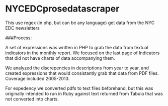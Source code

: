 NYCEDCprosedatascraper
======================

This use regex (in php, but can be any language) get data from the NYC EDC newsletters

###Process:

A set of expressions was written in PHP to grab the data from textual indicators in the monthly report. We focused on the last page of Indicators that did not have charts of data accompanying them.

We analyzed the discrepencies in descriptions from year to year, and created expressions that would consistantly grab that data from PDF files. Coverage included 2005-2013. 

For expedency we converted pdfs to text files beforehand, but this was originally intended to run in Ruby against text returned from Tabula that was not converted into charts. 
